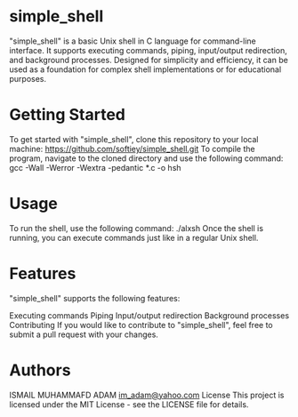 # simple_shell
"simple_shell" is a basic Unix shell in C language for command-line interface. It supports executing commands, piping, input/output redirection, and background processes. Designed for simplicity and efficiency, it can be used as a foundation for complex shell implementations or for educational purposes.
# Getting Started
To get started with "simple_shell", clone this repository to your local machine:
https://github.com/softiey/simple_shell.git
To compile the program, navigate to the cloned directory and use the following command:
gcc -Wall -Werror -Wextra -pedantic *.c -o hsh
# Usage
To run the shell, use the following command:
./alxsh
Once the shell is running, you can execute commands just like in a regular Unix shell.

# Features
"simple_shell" supports the following features:

Executing commands
Piping
Input/output redirection
Background processes
Contributing
If you would like to contribute to "simple_shell", feel free to submit a pull request with your changes.

# Authors
ISMAIL MUHAMMAFD ADAM 
im_adam@yahoo.com
License
This project is licensed under the MIT License - see the LICENSE file for details.
